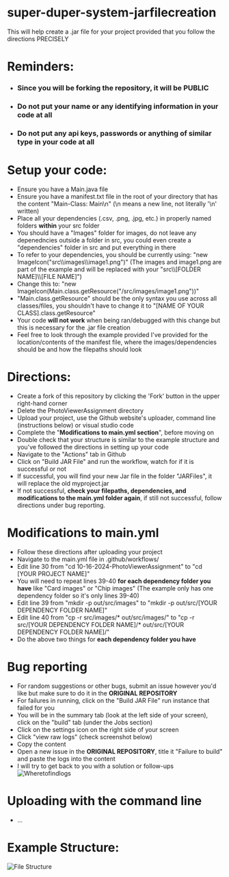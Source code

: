 # super-duper-system-jarfilecreation

This will help create a .jar file for your project provided that you follow the directions PRECISELY

# Reminders:
- ### **Since you will be forking the repository, it will be PUBLIC**
- ### **Do not put your name or any identifying information in your code at all**
- ### **Do not put any api keys, passwords or anything of similar type in your code at all**

# Setup your code:
- Ensure you have a Main.java file
- Ensure you have a manifest.txt file in the root of your directory that has the content "Main-Class: Main\n" (\n means a new line, not literally '\n' written)
- Place all your dependencies (.csv, .png, .jpg, etc.) in properly named folders **within** your src folder
- You should have a "Images" folder for images, do not leave any depenedncies outside a folder in src, you could even create a "dependencies" folder in src and put everything in there
- To refer to your dependencies, you should be currently using: "new ImageIcon("src\\\images\\\image1.png")" (The images and image1.png are part of the example and will be replaced with your "src\\\\[FOLDER NAME]\\\\[FILE NAME]")
- Change this to: "new ImageIcon(Main.class.getResource("/src/images/image1.png"))"
- "Main.class.getResource" should be the only syntax you use across all classes/files, you shouldn't have to change it to "[NAME OF YOUR CLASS].class.getResource"
- Your code **will not work** when being ran/debugged with this change but this is necessary for the .jar file creation
- Feel free to look through the example provided I've provided for the location/contents of the manifest file, where the images/dependencies should be and how the filepaths should look

# Directions:
- Create a fork of this repository by clicking the 'Fork' button in the upper right-hand corner
- Delete the PhotoViewerAssignment directory
- Upload your project, use the Github website's uploader, command line (instructions below) or visual studio code
- Complete the "**Modifications to main.yml section**", before moving on
- Double check that your structure is similar to the example structure and you've followed the directions in setting up your code
- Navigate to the "Actions" tab in Github
- Click on "Build JAR File" and run the workflow, watch for if it is successful or not
- If successful, you will find your new Jar file in the folder "JARFiles", it will replace the old myproject.jar
- If not successful, **check your filepaths, dependencies, and modifications to the main.yml folder again**, if still not successful, follow directions under bug reporting. 

# Modifications to main.yml
- Follow these directions after uploading your project
- Navigate to the main.yml file in .github/workflows/
- Edit line 30 from "cd 10-16-2024-PhotoViewerAssignment" to "cd [YOUR PROJECT NAME]"
- You will need to repeat lines 39-40 **for each dependency folder you have** like "Card images" or "Chip images" (The example only has one dependency folder so it's only lines 39-40)
- Edit line 39 from "mkdir -p out/src/images" to "mkdir -p out/src/[YOUR DEPENDENCY FOLDER NAME]"
- Edit line 40 from "cp -r src/images/* out/src/images/" to "cp -r src/[YOUR DEPENDENCY FOLDER NAME]/* out/src/[YOUR DEPENDENCY FOLDER NAME]/"
- Do the above two things for **each dependency folder you have**

# Bug reporting
- For random suggestions or other bugs, submit an issue however you'd like but make sure to do it in the **ORIGINAL REPOSITORY**
- For failures in running, click on the "Build JAR File" run instance that failed for you
- You will be in the summary tab (look at the left side of your screen), click on the "build" tab (under the Jobs section)
- Click on the settings icon on the right side of your screen
- Click "view raw logs" (check screenshot below)
- Copy the content
- Open a new issue in the **ORIGINAL REPOSITORY**, title it "Failure to build" and paste the logs into the content
- I will try to get back to you with a solution or follow-ups
![Wheretofindlogs](https://github.com/user-attachments/assets/020a9407-26ad-41d8-a3e7-11aa80e90cb7)


# Uploading with the command line
- ...

# Example Structure:
![File Structure](https://github.com/user-attachments/assets/13c90e71-ed55-43c6-8221-badf88978c48)
